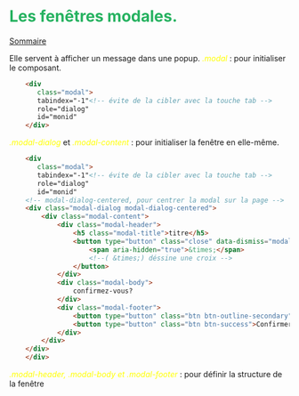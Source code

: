 
# <div style="color: #26B260">**Les fenêtres modales.**</div>

[Sommaire](./00-Sommaire.md)

Elle servent à afficher un message dans une popup.
<span style="color: yellow">*.modal*</span> : pour initialiser le composant.

```html
    <div 
       class="modal">
       tabindex="-1"<!-- évite de la cibler avec la touche tab -->
       role="dialog"
       id="monid"
    </div>
```

<span style="color: yellow">*.modal-dialog*</span> et <span style="color: yellow">*.modal-content*</span>  : pour initialiser la fenêtre en elle-même.

```html
    <div 
       class="modal">
       tabindex="-1"<!-- évite de la cibler avec la touche tab -->
       role="dialog"
       id="monid"
    <!-- modal-dialog-centered, pour centrer la modal sur la page -->
    <div class="modal-dialog modal-dialog-centered">
        <div class="modal-content">
            <div class="modal-header">
                <h5 class="modal-title">titre</h5>
                <button type="button" class="close" data-dismiss="modal" aria-label="Close">
                    <span aria-hidden="true">&times;</span>
                    <!--( &times;) déssine une croix -->
                </button>
            </div>
            <div class="modal-body">
                confirmez-vous?
            </div>
            <div class="modal-footer">
                <button type="button" class="btn btn-outline-secondary" data-dismiss="modal">Annuler</button>
                <button type="button" class="btn btn-success">Confirmer</button>
            </div>
        </div>
    </div>
    </div>
```

<span style="color: yellow">*.modal-header, .modal-body et .modal-footer*</span> : pour définir la structure de la fenêtre
